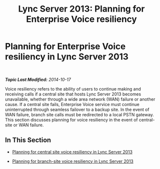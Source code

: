 ﻿---
title: 'Lync Server 2013: Planning for Enterprise Voice resiliency'
TOCTitle: Planning for Enterprise Voice resiliency
ms:assetid: ca116700-1055-4ca5-9b87-4c7f380c3655
ms:mtpsurl: https://technet.microsoft.com/en-us/library/Gg398840(v=OCS.15)
ms:contentKeyID: 48185408
ms.date: 10/17/2014
mtps_version: v=OCS.15
---

<div data-xmlns="http://www.w3.org/1999/xhtml">

<div class="topic" data-xmlns="http://www.w3.org/1999/xhtml" data-msxsl="urn:schemas-microsoft-com:xslt" data-cs="http://msdn.microsoft.com/en-us/">

<div data-asp="http://msdn2.microsoft.com/asp">

# Planning for Enterprise Voice resiliency in Lync Server 2013

</div>

<div id="mainSection">

<div id="mainBody">

<span> </span>

_**Topic Last Modified:** 2014-10-17_

Voice resiliency refers to the ability of users to continue making and receiving calls if a central site that hosts Lync Server 2013 becomes unavailable, whether through a wide area network (WAN) failure or another cause. If a central site fails, Enterprise Voice service must continue uninterrupted through seamless failover to a backup site. In the event of WAN failure, branch site calls must be redirected to a local PSTN gateway. This section discusses planning for voice resiliency in the event of central-site or WAN failure.

<div>

## In This Section

  - [Planning for central site voice resiliency in Lync Server 2013](lync-server-2013-planning-for-central-site-voice-resiliency.md)

  - [Planning for branch-site voice resiliency in Lync Server 2013](lync-server-2013-planning-for-branch-site-voice-resiliency.md)

</div>

</div>

<span> </span>

</div>

</div>

</div>

